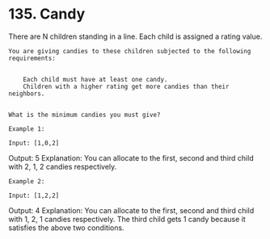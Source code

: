 # 135. Candy

There are N children standing in a line. Each child is assigned a rating value.

    You are giving candies to these children subjected to the following requirements:

    
        Each child must have at least one candy.
        Children with a higher rating get more candies than their neighbors.
    

    What is the minimum candies you must give?

    Example 1:

    Input: [1,0,2]
Output: 5
Explanation: You can allocate to the first, second and third child with 2, 1, 2 candies respectively.

    Example 2:

    Input: [1,2,2]
Output: 4
Explanation: You can allocate to the first, second and third child with 1, 2, 1 candies respectively.
             The third child gets 1 candy because it satisfies the above two conditions.